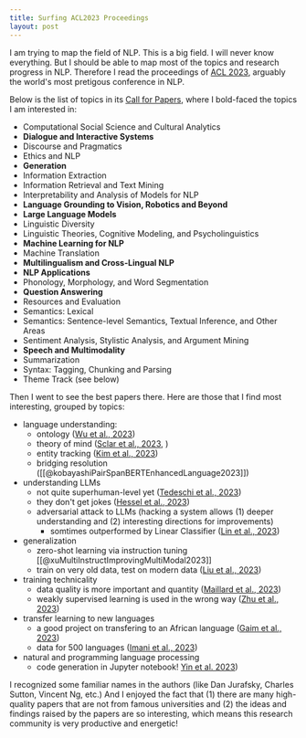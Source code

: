 ```yaml
---
title: Surfing ACL2023 Proceedings
layout: post
---
```


I am trying to map the field of NLP. This is a big field. I will never know everything. But I should be able to map most of the topics and research progress in NLP. Therefore I read the proceedings of [ACL 2023](https://aclanthology.org/events/acl-2023/#2023acl-long), arguably the world's most pretigous conference in NLP.

Below is the list of topics in its [Call for Papers](https://2023.aclweb.org/calls/main_conference/), where I bold-faced the topics I am interested in:
- Computational Social Science and Cultural Analytics
- **Dialogue and Interactive Systems**
- Discourse and Pragmatics
- Ethics and NLP
- **Generation**
- Information Extraction
- Information Retrieval and Text Mining
- Interpretability and Analysis of Models for NLP
- **Language Grounding to Vision, Robotics and Beyond**
- **Large Language Models**
- Linguistic Diversity
- Linguistic Theories, Cognitive Modeling, and Psycholinguistics
- **Machine Learning for NLP**
- Machine Translation
- **Multilingualism and Cross-Lingual NLP**
- **NLP Applications**
- Phonology, Morphology, and Word Segmentation
- **Question Answering**
- Resources and Evaluation
- Semantics: Lexical
- Semantics: Sentence-level Semantics, Textual Inference, and Other Areas
- Sentiment Analysis, Stylistic Analysis, and Argument Mining
- **Speech and Multimodality**
- Summarization
- Syntax: Tagging, Chunking and Parsing
- Theme Track (see below)

Then I went to see the best papers there. Here are those that I find most interesting, grouped by topics:
- language understanding: 
	- ontology ([Wu et al., 2023](https://aclanthology.org/2023.acl-long.173.pdf))
	- theory of mind ([Sclar et al., 2023](https://aclanthology.org/2023.acl-long.780.pdf), )
	- entity tracking ([Kim et al., 2023](https://aclanthology.org/2023.acl-long.213.pdf))
	- bridging resolution ([[@kobayashiPairSpanBERTEnhancedLanguage2023]])
- understanding LLMs
	- not quite superhuman-level yet ([Tedeschi et al., 2023](https://aclanthology.org/2023.acl-long.697.pdf))
	- they don't get jokes ([Hessel et al., 2023](https://aclanthology.org/2023.acl-long.41/))
	- adversarial attack to LLMs (hacking a system allows (1) deeper understanding and (2) interesting directions for improvements)
		- somtimes outperformed by Linear Classifier ([Lin et al., 2023](https://aclanthology.org/2023.acl-short.160.pdf))
- generalization
	- zero-shot learning via instruction tuning [[@xuMultiInstructImprovingMultiModal2023]]
	- train on very old data, test on modern data ([Liu et al., 2023](https://aclanthology.org/2023.acl-long.459.pdf))
- training technicality
	- data quality is more important and quantity ([Maillard et al., 2023](https://aclanthology.org/2023.acl-long.154.pdf))
	- weakly supervised learning is used in the wrong way ([Zhu et al., 2023](https://aclanthology.org/2023.acl-long.796.pdf))
- transfer learning to new languages
	- a good project on transfering to an African language ([Gaim et al., 2023](https://aclanthology.org/2023.acl-long.661.pdf))
	- data for 500 languages ([Imani et al., 2023](https://aclanthology.org/2023.acl-long.61/))
- natural and programming language processing
	- code generation in Jupyter notebook! [Yin et al. 2023](https://aclanthology.org/2023.acl-long.9.pdf))

I recognized some familiar names in the authors (like Dan Jurafsky, Charles Sutton, Vincent Ng, etc.) And I enjoyed the fact that (1) there are many high-quality papers that are not from famous universities and (2) the ideas and findings raised by the papers are so interesting, which means this research community is very productive and energetic!